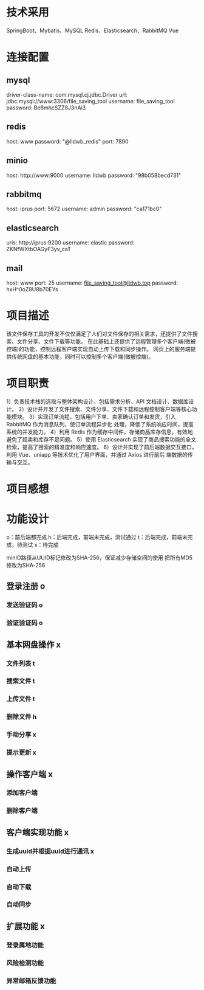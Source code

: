 # 技术采用
SpringBoot、Mybatis、MySQL
Redis、Elasticsearch、RabbitMQ
Vue
# 连接配置
## mysql
driver-class-name: com.mysql.cj.jdbc.Driver
url: jdbc:mysql://www:3306/file_saving_tool
username: file_saving_tool
password: Be8mhcSZZ8J3nAi3
## redis
host: www
password: "@lldwb_redis"
port: 7890
## minio
host: http://www:9000
username: lldwb
password: "98b058becd731"
## rabbitmq
host: iprus
port: 5672
username: admin
password: "ca171bc0"
## elasticsearch
uris: http://iprus:9200
username: elastic
password: ZKNfWXtbOAGyF3yv_caT
## mail
host: www
port: 25
username: file_saving_tool@lldwb.top
password: hxH^0oZ8U8b70EYs

# 项目描述
该文件保存工具的开发不仅仅满足了人们对文件保存的相关需求，还提供了文件搜索、文件分享、文件下载等功能。
在此基础上还提供了远程管理多个客户端(微被控端)的功能，控制远程客户端实现自动上传下载和同步操作。
网页上的服务端提供传统网盘的基本功能，同时可以控制多个客户端(微被控端)。
# 项目职责
1）负责技术栈的选取与整体架构设计、包括需求分析、API 文档设计、数据库设计。
2）设计并开发了文件搜索、文件分享、文件下载和远程控制客户端等核心功能模块。
3）实现订单流程，包括用户下单、卖家确认订单和发货，引入 RabbitMQ 作为消息队列，使订单流程异步化
处理，降低了系统响应时间，提高系统的并发能力。
4）利用 Redis 作为缓存中间件，存储商品库存信息，有效地避免了超卖和库存不足问题。
5）使用 Elasticsearch 实现了商品搜索功能的全文检索，提高了搜索的精准度和响应速度。
6）设计并实现了前后端数据交互接口，利用 Vue、uniapp 等技术优化了用户界面，并通过 Axios 进行前后
端数据的传输与交互。
# 项目感想
 
# 功能设计
o：前后端都完成
h：后端完成，前端未完成，测试通过
t：后端完成，前端未完成，待测试
x：待完成

minIO路径从UUID标记修改为SHA-256，保证减少存储空间的使用
把所有MD5修改为SHA-256

## 登录注册 o
### 发送验证码 o
### 验证验证码 o

## 基本网盘操作 x
### 文件列表 t
### 搜索文件 t
### 上传文件 t
### 删除文件 h
### 手动分享 x
### 提示更新 x

## 操作客户端 x
### 添加客户端
### 删除客户端

## 客户端实现功能 x
### 生成uuid并根据uuid进行通讯 x
### 自动上传
### 自动下载
### 自动同步

## 扩展功能 x
### 登录属地功能
### 风险检测功能
### 异常邮箱反馈功能